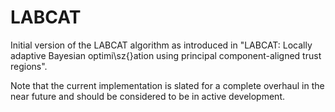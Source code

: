 # LABCAT

Initial version of the LABCAT algorithm as introduced in "LABCAT: Locally adaptive Bayesian optimi\sz{}ation using principal component-aligned trust regions".

Note that the current implementation is slated for a complete overhaul in the near future and should be considered to be in active development.

